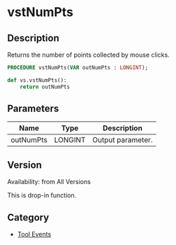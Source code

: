 # vstNumPts

## Description
Returns the number of points collected by mouse clicks.

```pascal
PROCEDURE vstNumPts(VAR outNumPts : LONGINT);
```

```python
def vs.vstNumPts():
    return outNumPts
```

## Parameters
|Name|Type|Description|
|---|---|---|
|outNumPts|LONGINT|Output parameter.|

## Version
Availability: from All Versions

This is drop-in function.

## Category
* [Tool Events](../Categories/Tool%20Events.md)
